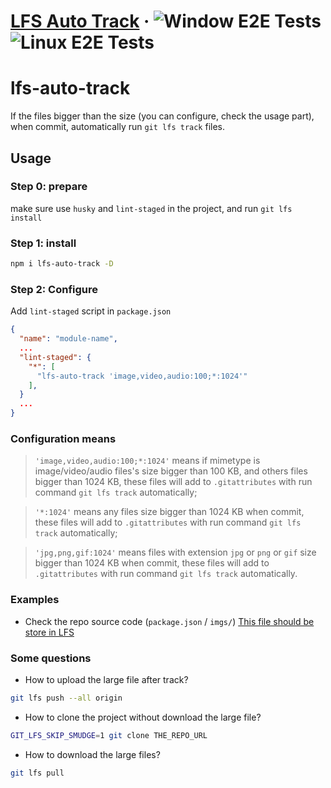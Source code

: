 # [LFS Auto Track](https://npmjs.org/package/lfs-auto-track) &middot; ![Window E2E Tests](https://github.com/suhaotian/lfs-auto-track/actions/workflows/windows.e2e-test.yml/badge.svg)![Linux E2E Tests](https://github.com/suhaotian/lfs-auto-track/actions/workflows/linux.e2e-test.yml/badge.svg)

# lfs-auto-track

If the files bigger than the size (you can configure, check the usage part), when commit, automatically run `git lfs track` files.

## Usage

### Step 0: prepare

make sure use `husky` and `lint-staged` in the project, and run `git lfs install`

### Step 1: install

```sh
npm i lfs-auto-track -D
```

### Step 2: Configure

Add `lint-staged` script in `package.json`

```json
{
  "name": "module-name",
  ...
  "lint-staged": {
    "*": [
      "lfs-auto-track 'image,video,audio:100;*:1024'"
    ],
  }
  ...
}
```

### Configuration means

> `'image,video,audio:100;*:1024'` means if mimetype is image/video/audio files's size bigger than 100 KB, and others files bigger than 1024 KB, these files will add to `.gitattributes` with run command `git lfs track` automatically;

> `'*:1024'` means any files size bigger than 1024 KB when commit, these files will add to `.gitattributes` with run command `git lfs track` automatically;

> `'jpg,png,gif:1024'` means files with extension `jpg` or `png` or `gif` size bigger than 1024 KB when commit, these files will add to `.gitattributes` with run command `git lfs track` automatically.

### Examples

- Check the repo source code (`package.json` / `imgs/`) [This file should be store in LFS](https://github.com/suhaotian/lfs-auto-track/blob/main/imgs/dive.jpg)

### Some questions

- How to upload the large file after track?

```sh
git lfs push --all origin
```

- How to clone the project without download the large file?

```sh
GIT_LFS_SKIP_SMUDGE=1 git clone THE_REPO_URL
```

- How to download the large files?

```sh
git lfs pull
```
